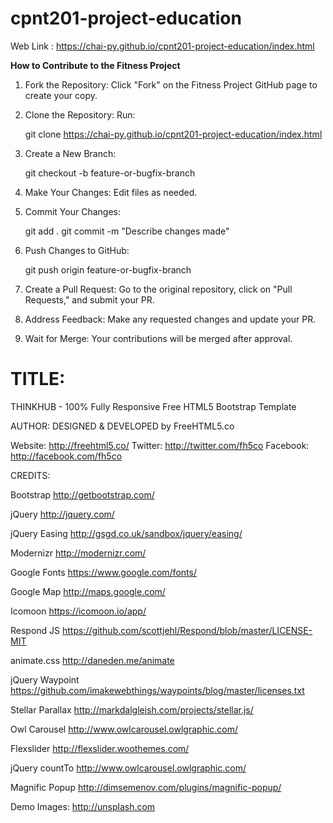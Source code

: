 # cpnt201-project-education

Web Link : https://chai-py.github.io/cpnt201-project-education/index.html

**How to Contribute to the Fitness Project**

1. Fork the Repository: Click "Fork" on the Fitness Project GitHub page to create your copy.

2. Clone the Repository: Run:

   git clone https://chai-py.github.io/cpnt201-project-education/index.html

3. Create a New Branch:

   git checkout -b feature-or-bugfix-branch

4. Make Your Changes: Edit files as needed.

5. Commit Your Changes:

   git add .
   git commit -m "Describe changes made"

6. Push Changes to GitHub:

   git push origin feature-or-bugfix-branch

7. Create a Pull Request: Go to the original repository, click on "Pull Requests," and submit your PR.

8. Address Feedback: Make any requested changes and update your PR.

9. Wait for Merge: Your contributions will be merged after approval.

# TITLE:

THINKHUB - 100% Fully Responsive Free HTML5 Bootstrap Template

AUTHOR:
DESIGNED & DEVELOPED by FreeHTML5.co

Website: http://freehtml5.co/
Twitter: http://twitter.com/fh5co
Facebook: http://facebook.com/fh5co

CREDITS:

Bootstrap
http://getbootstrap.com/

jQuery
http://jquery.com/

jQuery Easing
http://gsgd.co.uk/sandbox/jquery/easing/

Modernizr
http://modernizr.com/

Google Fonts
https://www.google.com/fonts/

Google Map
http://maps.google.com/

Icomoon
https://icomoon.io/app/

Respond JS
https://github.com/scottjehl/Respond/blob/master/LICENSE-MIT

animate.css
http://daneden.me/animate

jQuery Waypoint
https://github.com/imakewebthings/waypoints/blog/master/licenses.txt

Stellar Parallax
http://markdalgleish.com/projects/stellar.js/

Owl Carousel
http://www.owlcarousel.owlgraphic.com/

Flexslider
http://flexslider.woothemes.com/

jQuery countTo
http://www.owlcarousel.owlgraphic.com/

Magnific Popup
http://dimsemenov.com/plugins/magnific-popup/

Demo Images:
http://unsplash.com
